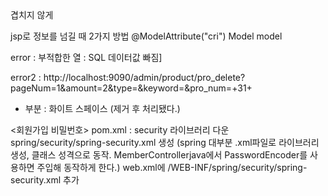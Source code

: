<form></form>
<form></form> 겹치지 않게

jsp로 정보를 넘길 때 2가지 방법
@ModelAttribute("cri")
 Model model

error : 부적합한 열 : SQL 데이터값 빠짐]

error2 : http://localhost:9090/admin/product/pro_delete?pageNum=1&amount=2&type=&keyword=&pro_num=+31+
+ 부분 : 화이트 스페이스 (제거 후 처리됐다.)



<회원가입 비밀번호>
pom.xml : security 라이브러리 다운
spring/security/spring-security.xml 생성 (spring 대부분 .xml파일로 라이브러리 생성, 클래스 성격으로 동작.
                                        MemberControllerjava에서 PasswordEncoder를 사용하면 주입해 동작하게 한다.)
web.xml에 /WEB-INF/spring/security/spring-security.xml 추가                           